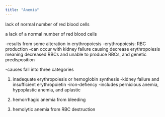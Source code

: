 ```yaml
---
title: "Anemia"
---
```

lack of normal number of red blood cells

a lack of a normal number of red blood cells

-results from some alteration in erythropoiesis
-erythropoiesis: RBC production
-can occur with kidney failure causing decrease erythropoiesis meaning decreased RBCs and unable to produce RBCs, and genetic predisposition

-causes fall into three categories

1) inadequate erythropoiesis or hemoglobin synthesis
-kidney failure and insufficient erythropoietin
-iron-defiency
-includes pernicious anemia, hypoplastic anemia, and aplastic

2) hemorrhagic anemia from bleeding

3) hemolytic anemia from RBC destruction

